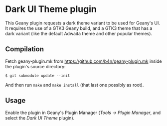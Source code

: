 # Dark UI Theme plugin

This Geany plugin requests a dark theme variant to be used for Geany's UI.
It requires the use of a GTK3 Geany build, and a GTK3 theme that has a dark
variant (like the default Adwaita theme and other popular themes).

## Compilation

Fetch geany-plugin.mk from https://github.com/b4n/geany-plugin.mk inside the
plugin's source directory:

    $ git submodule update --init

And then run `make` and `make install` (that last one possibly as root).

## Usage

Enable the plugin in Geany's Plugin Manager (*Tools -> Plugin Manager*, and
select the *Dark UI Theme* plugin).
